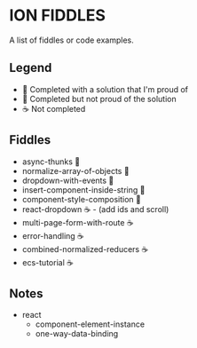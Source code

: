 ION FIDDLES
===========

A list of fiddles or code examples.

Legend
------
- :star2: Completed with a solution that I'm proud of
- :poop: Completed but not proud of the solution
- :coffee: Not completed

Fiddles
-------

- async-thunks :star2:
- normalize-array-of-objects :star2:
- dropdown-with-events :star2:
- insert-component-inside-string :star2:
- component-style-composition :star2:
- react-dropdown :coffee: - (add ids and scroll)
- multi-page-form-with-route :coffee:
- error-handling :coffee:
- combined-normalized-reducers :coffee:
- ecs-tutorial :coffee:

Notes
-----

- react
  - component-element-instance
  - one-way-data-binding
